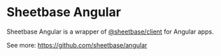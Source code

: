# Sheetbase Angular

Sheetbase Angular is a wrapper of [@sheetbase/client](https://github.com/sheetbase/client) for Angular apps.

See more: <https://github.com/sheetbase/angular>
